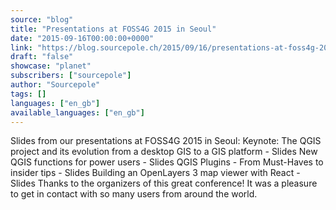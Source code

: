 ```yaml
---
source: "blog"
title: "Presentations at FOSS4G 2015 in Seoul"
date: "2015-09-16T00:00:00+0000"
link: "https://blog.sourcepole.ch/2015/09/16/presentations-at-foss4g-2015-in-seoul/"
draft: "false"
showcase: "planet"
subscribers: ["sourcepole"]
author: "Sourcepole"
tags: []
languages: ["en_gb"]
available_languages: ["en_gb"]
---
```


Slides from our presentations at FOSS4G 2015 in Seoul:
Keynote: The QGIS project and its evolution from a desktop GIS to a GIS platform - Slides New QGIS functions for power users - Slides QGIS Plugins - From Must-Haves to insider tips - Slides Building an OpenLayers 3 map viewer with React - Slides Thanks to the organizers of this great conference! It was a pleasure to get in contact with so many users from around the world.
